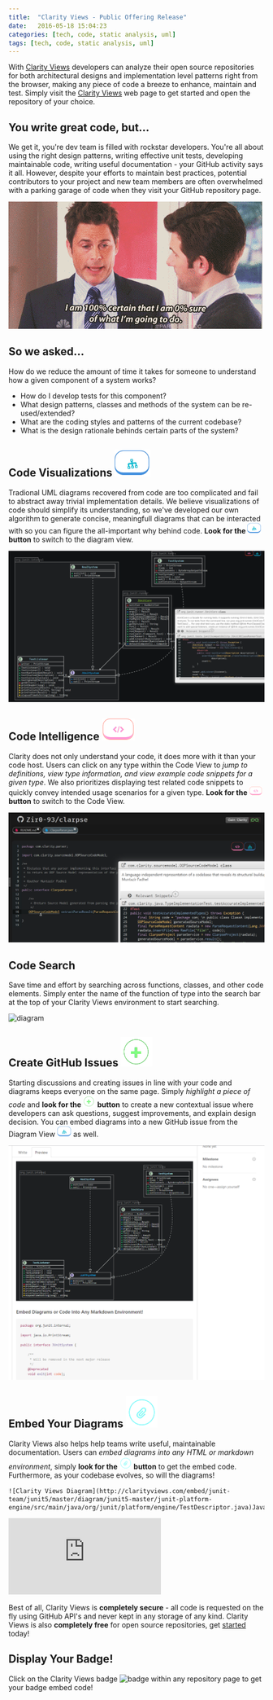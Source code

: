 ```yaml
---
title:  "Clarity Views - Public Offering Release"
date:   2016-05-18 15:04:23
categories: [tech, code, static analysis, uml]
tags: [tech, code, static analysis, uml]
---
```


With [Clarity Views](bttp://clarityviews.com) developers can analyze their open source repositories for both architectural designs and implementation level patterns right from the browser, making any piece of code a breeze to enhance, maintain and test. Simply visit the [Clarity Views](http://clarityviews.com) web page to get started and open the repository of your choice.

<span class="fa fa-question-circle-o"></span>

## You write great code, but...
We get it, you're dev team is filled with rockstar developers. You're all about using the right design patterns, writing effective unit tests, developing maintainable code, writing useful documentation - your GitHub activity says it all. However, despite your efforts to maintain best practices, potential contributors to your project and new team members are often overwhelmed with a parking garage of code when they visit your GitHub repository page.  


![overwhelmed](/images/overwhelmed.gif)


## So we asked...  
How do we reduce the amount of time it takes for someone to understand how a given component of a system works? 

-   How do I develop tests for this component?
-   What design patterns, classes and methods of the system can be re-used/extended?
-   What are the coding styles and patterns of the current codebase?
-   What is the design rationale behinds certain parts of the system?


##  Code Visualizations ![code](/images/diagramviewbtn.PNG)

Tradional UML diagrams recovered from code are too complicated and fail to abstract away trivial implementation details. We believe visualizations of code should simplify its understanding, so we've developed our own algorithm to generate concise, meaningfull diagrams that can be interacted with so you can figure the all-important why behind code. **Look for the ![pluses](/images/diagramviewbtnsmall.png) button** to switch to the diagram view.

![diagram](/images/diagram.PNG) 

## Code Intelligence ![code](/images/codeviewbtn.PNG)
Clarity does not only understand your code, it does more with it than your code host. Users can click on any type within the Code View to *jump to definitions, view type information, and view example code snippets for a given type*. We also prioritizes displaying test related code snippets to quickly convey intended usage scenarios for a given type. **Look for the ![codess](/images/codeviewbtnsmall.png) button** to switch to the Code View.

![diagram](/images/codeview.PNG)

## Code Search
Save time and effort by searching across functions, classes, and other code elements. Simply enter the name of the function of type into the search bar at the top of your Clarity Views environment to start searching.

![diagram](https://raw.githubusercontent.com/clarity-team/jekyll-uno/master/images/search.PNG)

## Create GitHub Issues ![plus](/images/newissuebtn.PNG)
Starting discussions and creating issues in line with your code and diagrams keeps everyone on the same page. Simply *highlight a piece of code* and **look for the ![pluss](/images/newissuebtnsmall.png) button** to create a new contextual issue where developers can ask questions, suggest improvements, and explain design decision. You can embed diagrams into a new GitHub issue from the Diagram View  ![pluses](/images/diagramviewbtnsmall.png) as well.

![diagram](/images/embed.PNG)

## Embed Your Diagrams ![embed](/images/embedbtn.PNG)
Clarity Views also helps help teams write useful, maintainable documentation. Users can *embed diagrams into any HTML or markdown environment*, simply **look for the  ![embeds](/images/embedbtnsmall.png) button** to get the embed code. Furthermore, as your codebase evolves, so will the diagrams!

```
![Clarity Views Diagram](http://clarityviews.com/embed/junit-team/junit5/master/diagram/junit5-master/junit-platform-engine/src/main/java/org/junit/platform/engine/TestDescriptor.java)Java.java)
````
![Clarity Views Diagram](http://clarityviews.com/embed/junit-team/junit5/master/diagram/junit5-master/junit-platform-engine/src/main/java/org/junit/platform/engine/TestDescriptor.java)
<p class="lead">Best of all, Clarity Views is <b>completely secure</b> - all code is requested on the fly using GitHub API's and never kept in any storage of any kind. Clarity Views is also <b>completely free</b> for open source repositories, get <a href="http://clarityviews.com">started</a> today! </p>

## Display Your Badge!
Click on the Clarity Views badge ![badge](http://clarityviews.com/badge) within any repository page to get your badge embed code!

